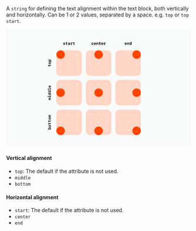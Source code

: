 A `string` for defining the text alignment within the text block, both vertically and horizontally. Can be 1 or 2 values, separated by a space. e.g. `top` or `top start`.

![Showing all the alignment options](../../assets/blocks/docs-blocks-stacks-alignment.png)

#### Vertical alignment

- `top`: The default if the attribute is not used.
- `middle`
- `bottom`

#### Horizontal alignment

- `start`: The default if the attribute is not used.
- `center`
- `end`
